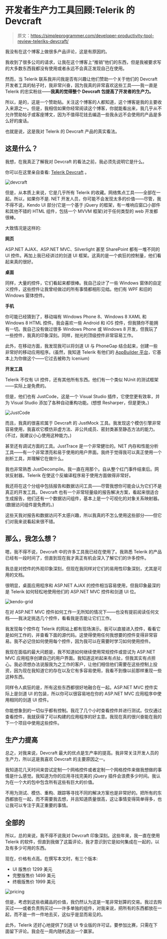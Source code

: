 # 开发者生产力工具回顾:Telerik 的 Devcraft

> 原文：<https://simpleprogrammer.com/developer-productivity-tool-review-teleriks-devcraft/>

我没有在这个博客上做很多产品评论，这是有原因的。

我收到了很多公司的请求，让我在这个博客上“推销”他们的东西，但是我被要求写的大多数东西我都没有使用或者永远不会真正发现自己在使用。

然而，当 Telerik 联系我并问我是否有兴趣让他们赞助一个关于他们的 Devcraft 开发者工具的帖子时，我非常兴奋，因为我真的非常喜欢这些工具——我一直是 Telerik 的忠实粉丝——**我真的觉得整个 Devcraft 包提高了开发者的生产力。**

所以，是的，这是一个赞助贴。关注这个博客的人都知道，这个博客是我的主要收入来源之一。但是，我相信如果你经常阅读这个博客，你就能看出来，我几乎从不允许赞助帖子或客座博文，因为不值得花钱去编造一些我永远不会使用的产品是多么好的废话。

也就是说，这是我对 Telerik 的 Devcraft 产品的真实看法。

## 这是什么？

我想，在我真正了解我对 Devcraft 的看法之前，我必须先说明它是什么。

你可以在这里亲自查看: [Telerik Devcraft](http://www.telerik.com/devcraft) 。



![devcraft](img/6fdb50663f1a8a30bf159197664a9dbf.png)



但是，从本质上来说，它是几乎所有 Telerik 的收藏。网络焦点工具——全部在一起。所以，如果你不是. NET 开发人员，你可能不会发现太多的价值——尽管，我不得不说，Kendo UI 部分(它是一个基于 jQuery 的框架，有一堆响应窗口小部件和其他不错的 HTML 组件，包括一个 MVVM 框架)对于任何类型的 web 开发都很棒。

大致情况是这样的:

**网页**

ASP.NET AJAX、ASP.NET MVC、Silverlight 甚至 SharePoint 都有一堆不同的 UI 控件。再加上我已经讲过的剑道 UI 框架。这真的是一个疯狂的控制量，他们看起来真的很好。

**桌面**

同样，大量的控件，它们看起来都很棒。我自己设计了一些 Windows 窗体的自定义控件，这些控件让我曾经做过的所有事情都相形见绌。他们有 WPF 和旧的 Windows 窗体控件。

**手机**

你可能已经猜到了，移动端有 Windows Phone 8、Windows 8 XAML 和 Windows 8 HTML 控件。我会喜欢一些 Android 和 iOS 控件，但我猜你不能拥有一切。我自己没有做过很多 Windows Phone 或 Windows 8 开发，但我玩了一些控件，我真的印象深刻。同样，抛光的顶级控件非常容易工作。

此外，在移动方面，我发现我可以将剑道 UI 与 PhoneGap 结合起来，创建一些非常好的移动应用程序。(虽然，我知道 Telerik 有他们的 [AppBuilder 平台](http://www.telerik.com/appbuilder)，它基本上为你做这个——它过去被称为 Icenium)

**开发工具**

Telerik 不仅有 UI 控件，还有其他所有东西。他们有一个类似 NUnit 的测试框架——实际上是免费的。

但是，他们也有 JustCode，这是一个 Visual Studio 插件，它使您更有效率，并为 Visual Studio 添加了各种自动重构功能。(想想 Resharper，但是更快。)



![JustCode](img/db49f7f51acb5cdde09115907deb5426.png)



而且，我真的很喜欢属于 Devcraft 的 JustMock 工具。我发现这个模仿引擎非常容易使用，我喜欢它模仿非虚方法、非公共成员、密封类甚至静态方法的能力。(不过，我建议小心使用这种能力。)

甚至还有调试方面的工具。JustTrace 是一个非常健壮的。NET 内存和性能分析工具——有一个非常漂亮和易于使用的用户界面。我终于觉得我可以真正使用一个剖析工具，并理解它在做什么。

我也非常熟悉 JustDecompile。我一直在用那个。自从整个红门事件结束后。网状反射器。Telerik 在使这个反编译程序易于使用方面做得非常好。

我还将在这个分组中包括报告和数据访问工具——尽管我想你可能会认为它们不是真正的开发工具。Devcraft 也有一个非常轻量级的报告解决方案，看起来很适合生成报告，他们还有一个数据访问组件，基本上是一个可视化的对象关系映射器。(数据访问组件是免费的。)

这些天我对报告和数据访问不太感兴趣，所以我真的不怎么使用这些部分——但它们对我来说看起来很不错。

## 那么，我怎么想？

嗯，我不得不说，Devcraft 中的许多工具我已经在使用了。我熟悉 Telerik 的产品已经有一段时间了，但直到现在我才真正有机会深入了解它们的许多控件。

我总是对控件的外观印象深刻，但现在我同样对它们的易用性印象深刻，尤其是可用的文档。

很明显，桌面应用程序和 ASP.NET AJAX 的控件相当容易使用，但我印象最深的是 Telerik 如何轻松地使用他们的 ASP.NET MVC 控件和剑道 UI 位。



![kendo-grid](img/833f0e0378fab3db5fb15717751ac1ea.png)



在对 ASP.NET MVC 控件如何工作一无所知的情况下——也没有提前阅读任何文档——我决定挑选几个控件，看看我是否能让它们工作。

我发现每个控件在 Telerik 的网站上都有现场演示。我可以直接进入控件，看看它是如何工作的，并查看下面的源代码。这使得使用任何我想要的控件变得非常容易。我不必记住如何使用每个控件，因为我可以在需要时学习如何使用控件。

我现在面临的最大问题是，我不知道如何继续使用常规控件或尝试为 ASP.NET MVC 应用程序创建自己的用户界面。我知道这听起来有点扯，但我其实有点担心。我必须想办法说服我为之工作的客户，让他们相信他们需要在这些控制上投资，因为现在我知道它的存在以及它有多容易使用，我看不到像以前那样重现一些这种东西。

同样令人疯狂的是，所有这些东西都很好地融合在一起。ASP.NET MVC 控件实际上是剑道 UI 的包装，所以你可以很容易地在你的 ASP.NET MVC 应用程序中使用相同的剑道 UI 控件。

你能想象到的一切似乎都有控制。我花了几个小时查看控件并进行测试。仅仅通过查看控件，我就获得了可以构建的应用程序的好主意。我现在真的很兴奋能在我的下一个项目中使用这些控件。

## 生产力提高

总之，对我来说，Devcraft 最大的优点是生产率的提高。我非常关注开发人员的生产力，所以这是我喜欢 Devcraft 的主要原因之一。

我知道花几天时间来尝试定制一个网格控件或者定制一个网格控件来做我想做的事情是什么感觉。我知道为你的应用寻找完美的 jQuery 插件会浪费多少时间。我认为在一个大的包中包含所有这些有巨大的价值。

不用为测试、模仿、重构、跟踪等寻找不同的解决方案也是非常好的。把所有的东西都放在一起，而不需要我去想，并且知道质量很高，这让事情变得简单得多，也让我可以专注于真正重要的事情。

## 全部的

所以，总的来说，我不得不说我对 Devcraft 印象深刻。这些年来，我一直在使用 Telerik 的软件，但直到我做了这篇评论，我才意识到它是如何集成在一起的，以及有多少可用的东西。

现在，价格有点高。在撰写本文时，有三个版本:

*   UI 版售价 1299 美元
*   完整版售价 1499 美元
*   终极版售价 1999 美元



![pricing](img/7b13efac1eb053da2e1c9ab41c11a69d.png)



但是，考虑到这些收藏品的价值，我仍然认为这是一笔非常划算的交易。我过去购买过——或者负责购买过——许多单独的组件，对我来说，把所有的东西都放在一起，而不是一件一件地去买，这似乎是显而易见的。

此外，Telerik 还好心地提供了剑道 UI 专业版的许可证。要参加比赛，只需在下面留下评论。我会在一周内随机选出一个赢家。
